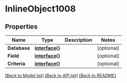# InlineObject1008

## Properties

Name | Type | Description | Notes
------------ | ------------- | ------------- | -------------
**Database** | [**interface{}**](.md) |  | [optional] 
**Field** | [**interface{}**](.md) |  | [optional] 
**Criteria** | [**interface{}**](.md) |  | [optional] 

[[Back to Model list]](../README.md#documentation-for-models) [[Back to API list]](../README.md#documentation-for-api-endpoints) [[Back to README]](../README.md)


